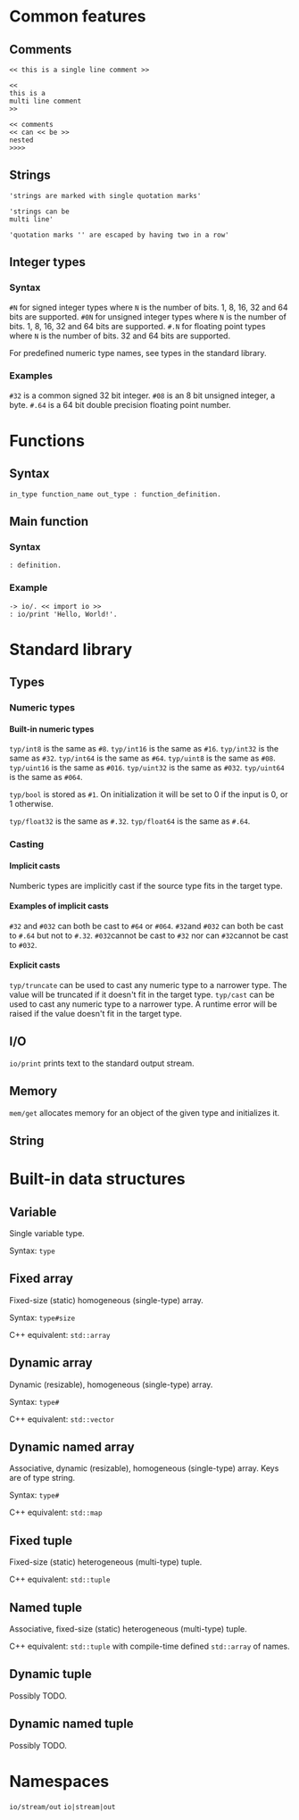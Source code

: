 
# Common features

## Comments

`<< this is a single line comment >>`
```
<<
this is a 
multi line comment
>>
```
```
<< comments
<< can << be >>
nested
>>>>
```

## Strings

`'strings are marked with single quotation marks'`
```
'strings can be 
multi line'
```
`'quotation marks '' are escaped by having two in a row'`

## Integer types
### Syntax
`#N` for signed integer types where `N` is the number of bits. 1, 8, 16, 32 and 64 bits are supported.
`#0N` for unsigned integer types where `N` is the number of bits. 1, 8, 16, 32 and 64 bits are supported.
`#.N` for floating point types where `N` is the number of bits. 32 and 64 bits are supported.

For predefined numeric type names, see types in the standard library.

### Examples
`#32` is a common signed 32 bit integer.
`#08` is an 8 bit unsigned integer, a byte.
`#.64` is a 64 bit double precision floating point number.

# Functions

## Syntax
`in_type function_name out_type : function_definition.`

## Main function

### Syntax

`: definition.`

### Example

```
-> io/. << import io >>
: io/print 'Hello, World!'.
```

# Standard library

## Types

### Numeric types

#### Built-in numeric types

`typ/int8` is the same as `#8`.
`typ/int16` is the same as `#16`.
`typ/int32` is the same as `#32`.
`typ/int64` is the same as `#64`.
`typ/uint8` is the same as `#08`.
`typ/uint16` is the same as `#016`.
`typ/uint32` is the same as `#032`.
`typ/uint64` is the same as `#064`.

`typ/bool` is stored as `#1`. On initialization it will be set to 0 if the input is 0, or 1 otherwise.

`typ/float32` is the same as `#.32`.
`typ/float64` is the same as `#.64`.

### Casting

#### Implicit casts

Numberic types are implicitly cast if the source type fits in the target type.

#### Examples of implicit casts
`#32` and `#032` can both be cast to `#64` or `#064`.
`#32`and `#032` can both be cast to `#.64` but not to `#.32`.
`#032`cannot be cast to `#32` nor can `#32`cannot be cast to `#032`.

#### Explicit casts

`typ/truncate` can be used to cast any numeric type to a narrower type. The value will be truncated if it doesn't fit in the target type.
`typ/cast` can be used to cast any numeric type to a narrower type. A runtime error will be raised if the value doesn't fit in the target type.

## I/O

`io/print` prints text to the standard output stream.

## Memory

`mem/get` allocates memory for an object of the given type and initializes it.

## String

# Built-in data structures

## Variable
Single variable type.

Syntax:
`type`

## Fixed array
Fixed-size (static) homogeneous (single-type) array.

Syntax:
`type#size`

C++ equivalent:
`std::array`

## Dynamic array
Dynamic (resizable), homogeneous (single-type) array.

Syntax:
`type#`

C++ equivalent:
`std::vector`

## Dynamic named array
Associative, dynamic (resizable), homogeneous (single-type) array. Keys are of type string.

Syntax:
`type#`

C++ equivalent:
`std::map`

## Fixed tuple
Fixed-size (static) heterogeneous (multi-type) tuple.

C++ equivalent:
`std::tuple`

## Named tuple
Associative, fixed-size (static) heterogeneous (multi-type) tuple.

C++ equivalent:
`std::tuple` with compile-time defined `std::array` of names.

## Dynamic tuple
Possibly TODO.

## Dynamic named tuple
Possibly TODO.

# Namespaces

`io/stream/out`
`io|stream|out`

